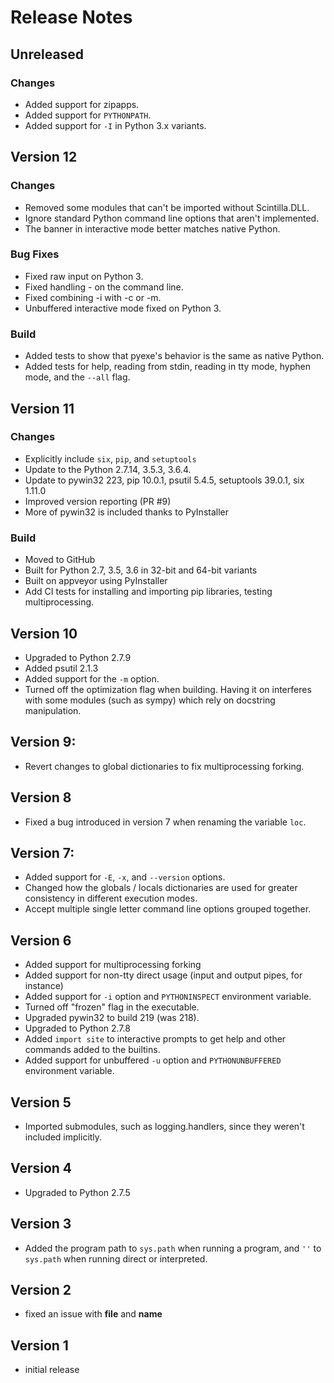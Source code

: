 # Release Notes

## Unreleased

### Changes

- Added support for zipapps.
- Added support for `PYTHONPATH`.
- Added support for `-I` in Python 3.x variants.

## Version 12

### Changes

- Removed some modules that can't be imported without Scintilla.DLL.
- Ignore standard Python command line options that aren't implemented.
- The banner in interactive mode better matches native Python.

### Bug Fixes

- Fixed raw input on Python 3.
- Fixed handling - on the command line.
- Fixed combining -i with -c or -m.
- Unbuffered interactive mode fixed on Python 3.

### Build

- Added tests to show that pyexe's behavior is the same as native Python.
- Added tests for help, reading from stdin, reading in tty mode, hyphen mode, and the `--all` flag.

## Version 11

### Changes

- Explicitly include `six`, `pip`, and `setuptools`
- Update to the Python 2.7.14, 3.5.3, 3.6.4.
- Update to pywin32 223, pip 10.0.1, psutil 5.4.5, setuptools 39.0.1, six 1.11.0
- Improved version reporting (PR #9)
- More of pywin32 is included thanks to PyInstaller

### Build

- Moved to GitHub
- Built for Python 2.7, 3.5, 3.6 in 32-bit and 64-bit variants
- Built on appveyor using PyInstaller
- Add CI tests for installing and importing pip libraries, testing multiprocessing.

## Version 10

- Upgraded to Python 2.7.9
- Added psutil 2.1.3 
- Added support for the `-m` option.
- Turned off the optimization flag when building.  Having it on interferes with some modules (such as sympy) which rely on docstring manipulation.

## Version 9:
- Revert changes to global dictionaries to fix multiprocessing forking.

## Version 8

- Fixed a bug introduced in version 7 when renaming the variable `loc`.

## Version 7:

- Added support for `-E`, `-x`, and `--version` options.
- Changed how the globals / locals dictionaries are used for greater consistency in different execution modes.
- Accept multiple single letter command line options grouped together.

## Version 6

- Added support for multiprocessing forking
- Added support for non-tty direct usage (input and output pipes, for instance)
- Added support for `-i` option and `PYTHONINSPECT` environment variable.
- Turned off "frozen" flag in the executable.
- Upgraded pywin32 to build 219 (was 218).
- Upgraded to Python 2.7.8
- Added `import site` to interactive prompts to get help and other commands added to the builtins.
- Added support for unbuffered `-u` option and `PYTHONUNBUFFERED` environment variable.

## Version 5

- Imported submodules, such as logging.handlers, since they weren't included implicitly.

## Version 4

- Upgraded to Python 2.7.5

## Version 3

- Added the program path to `sys.path` when running a program, and `''` to `sys.path` when running direct or interpreted.

## Version 2

- fixed an issue with __file__ and __name__

## Version 1

- initial release


